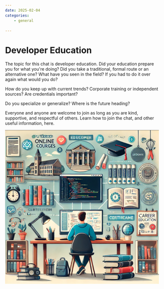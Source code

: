 ```yaml
---
date: 2025-02-04
categories:
    - general

---
```

# Developer Education 

The topic for this chat is developer education.  Did your education prepare you for what you're doing? Did you take a traditional, formal route or an alternative one? What have you seen in the field? If you had to do it over again what would you do?

How do you keep up with current trends? Corporate training or independent sources? Are credentials important? 

Do you specialize or generalize? Where is the future heading? 

Everyone and anyone are welcome to join as long as you are kind, supportive, and respectful of others. Learn how to join the chat, and other useful information, here.

![alt text](2025-02-03_education.png)
